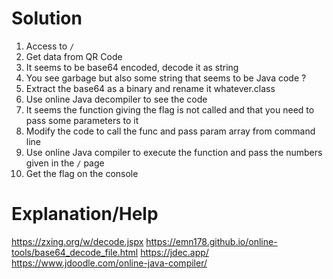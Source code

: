 # Solution

1. Access to `/`
2. Get data from QR Code 
3. It seems to be base64 encoded, decode it as string
4. You see garbage but also some string that seems to be Java code ?
5. Extract the base64 as a binary and rename it whatever.class
6. Use online Java decompiler to see the code
7. It seems the function giving the flag is not called and that you need to pass some parameters to it
8. Modify the code to call the func and pass param array from command line
9. Use online Java compiler to execute the function and pass the numbers given in the `/` page
10. Get the flag on the console

# Explanation/Help

https://zxing.org/w/decode.jspx
https://emn178.github.io/online-tools/base64_decode_file.html
https://jdec.app/
https://www.jdoodle.com/online-java-compiler/